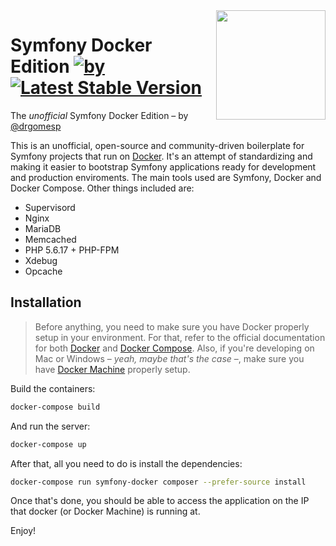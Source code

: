 <img align="right" width="175px" src="https://www.baptiste-donaux.fr/wp-content/uploads/2015/09/docker.png" />

Symfony Docker Edition [![by](https://img.shields.io/badge/by-%40drgomesp-ff69b4.svg)](https://github.com/drgomesp) [![Latest Stable Version](https://poser.pugx.org/drgomesp/symfony-docker/v/stable)](https://packagist.org/packages/drgomesp/symfony-docker)
========================

The *unofficial* Symfony Docker Edition – by [@drgomesp](https://github.com/drgomesp)

This is an unofficial, open-source and community-driven boilerplate for Symfony projects that run on [Docker](https://www.docker.com/). It's an attempt of standardizing and making it easier to bootstrap Symfony applications ready for development and production enviroments. The main tools used are Symfony, Docker and Docker Compose. Other things included are:

- Supervisord
- Nginx
- MariaDB
- Memcached
- PHP 5.6.17 + PHP-FPM
- Xdebug
- Opcache

## Installation

> Before anything, you need to make sure you have Docker properly setup in your environment. For that, refer to the official documentation for both [Docker](https://docs.docker.com/) and [Docker Compose](https://docs.docker.com/compose/). Also, if you're developing on Mac or Windows – *yeah, maybe that's the case* –, make sure you have [Docker Machine](https://docs.docker.com/machine/) properly setup.

Build the containers:

```bash
docker-compose build
```

And run the server:

```bash
docker-compose up
```

After that, all you need to do is install the dependencies:

```bash
docker-compose run symfony-docker composer --prefer-source install
```

Once that's done, you should be able to access the application on the IP that docker (or Docker Machine) is running at.

Enjoy!
